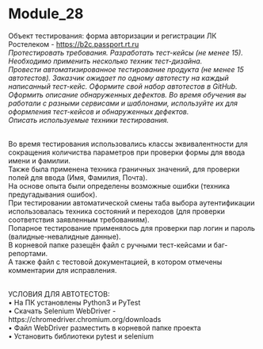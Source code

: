 # Module_28

Объект тестирования: форма авторизации и регистрации ЛК Ростелеком - https://b2c.passport.rt.ru
<br>
*Протестировать требования. Разработать тест-кейсы (не менее 15). Необходимо применить несколько техник тест-дизайна.*<br>
*Провести автоматизированное тестирование продукта (не менее 15 автотестов). Заказчик ожидает по одному автотесту на каждый написанный тест-кейс. Оформите свой набор автотестов в GitHub.*<br>
*Оформить описание обнаруженных дефектов. Во время обучения вы работали с разными сервисами и шаблонами, используйте их для оформления тест-кейсов и обнаруженных дефектов.*<br>
*Описать используемые техники тестирования.*<br>
<br>

Во время тестирования использовались классы эквивалентности для сокращения количиства параметров при проверки формы для ввода имени и фамилии.<br>
Также была применена техника граничных значений, для проверки полей для ввода (Имя, Фамилия, Почта).<br>
На основе опыта были определены возможные ошибки (техника предугадывания ошибок).<br>
При тестировании автоматической смены таба выбора аутентификации использовалась техника состояний и переходов (для проверки соответствия заявленным требованиям).<br>
Попарное тестирование применялось для проверки пар логин и пароль (валидные-невалидные данные). <br>
В корневой папке разещён файл с ручными тест-кейсами и баг-репортами. <br>
А также файл с тестовой документацией, в котором отмечены комментарии для исправления. <br>
 
<br>
УСЛОВИЯ ДЛЯ АВТОТЕСТОВ:<br>
• На ПК установлены Python3 и PyTest <br>
• Скачать Selenium WebDriver - https://chromedriver.chromium.org/downloads <br>
• Файл WebDriver разместить в корневой папке проекта <br>
• Установить библиотеки pytest и selenium
